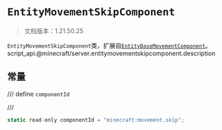 # `EntityMovementSkipComponent`

> 文档版本：1.21.50.25

`EntityMovementSkipComponent`类，扩展自[`EntityBaseMovementComponent`](./entitybasemovementcomponent.md)。script_api.@minecraft/server.entitymovementskipcomponent.description

## 常量

/// define
`componentId`


///

```js
static read-only componentId = "minecraft:movement.skip";
```

